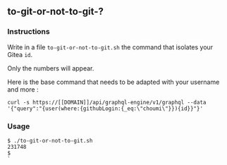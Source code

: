 ## to-git-or-not-to-git-?

### Instructions

Write in a file `to-git-or-not-to-git.sh` the command that isolates your Gitea `id`.

Only the numbers will appear.

Here is the base command that needs to be adapted with your username and more :

```
curl -s https://[[DOMAIN]]/api/graphql-engine/v1/graphql --data '{"query":"{user(where:{githubLogin:{_eq:\"choumi\"}}){id}}"}'
```

### Usage

```console
$ ./to-git-or-not-to-git.sh
231748
$
`
```
